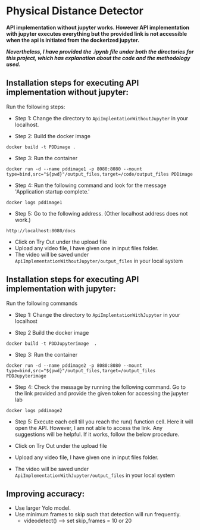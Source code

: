 # Physical Distance Detector

**API implementation without jupyter works. However API implementation with jupyter executes everything but the provided link is not accessible when the api is initiated from the dockerized jupyter.**

_**Nevertheless, I have provided the .ipynb file under both the directories for this project, which has explanation about the code and the methodology used.**_

## Installation steps for executing API implementation without jupyter:


Run the following steps:

- Step 1: Change the directory to  ```ApiImplentationWithoutJupyter``` in your localhost.

- Step 2: Build the docker image
```
docker build -t PDDimage . 
```
- Step 3: Run the container
```
docker run -d --name pddimage1 -p 8080:8080 --mount type=bind,src="${pwd}"/output_files,target=/code/output_files PDDimage 

```
- Step 4: Run the following command and look for the message 'Application startup complete.'
```
docker logs pddimage1 
```

- Step 5: Go to the following address. (Other localhost address does not work.)

```
http://localhost:8080/docs 
```

-  Click on Try Out under the upload file
-  Upload any video file, I have given one in input files folder.
-  The video will be saved under ```ApiImplementationWithoutJupyter/output_files``` in your local system


## Installation steps for executing API implementation with jupyter:



Run the following commands

- Step 1: Change the directory to ```ApiImplentationWithJupyter``` in your localhost 

- Step 2  Build the docker image
```
docker build -t PDDJupyterimage  . 
```
- Step 3: Run the container
```
docker run -d --name pddimage2 -p 8080:8080 --mount type=bind,src="${pwd}"/output_files,target=/output_files PDDJupyterimage  

```
- Step 4: Check the message by running the following command. Go to the link provided and provide the given token  for accessing the jupyter lab

```
docker logs pddimage2 
```

- Step 5: Execute each cell till you reach the run() function cell. Here it will open the API. However, I am not able to access the link. Any suggestions will be helpful. If it works, follow the below procedure.
  
-  Click on Try Out under the upload file
-  Upload any video file, I have given one in input files folder.
-  The video will be saved under ```ApiImplementationWithJupyter/output_files``` in your local system


## Improving accuracy:

- Use larger Yolo model.
- Use minimum frames to skip such that detection will run frequently. 
	- videodetect() --> set skip_frames = 10 or 20

